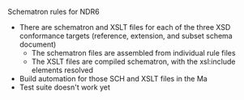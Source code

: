 Schematron rules for NDR6

* There are schematron and XSLT files for each of the three XSD conformance targets (reference, extension, and subset schema document)
  * The schematron files are assembled from individual rule files
  * The XSLT files are compiled schematron, with the xsl:include elements resolved
* Build automation for those SCH and XSLT files in the Ma
* Test suite doesn't work yet
